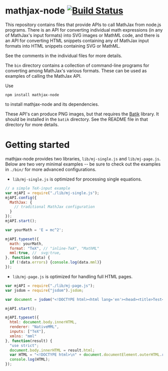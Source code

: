 # mathjax-node [![Build Status](https://travis-ci.org/mathjax/MathJax-node.svg?branch=develop)](https://travis-ci.org/mathjax/MathJax-node)

This repository contains files that provide APIs to call MathJax from 
node.js programs.  There is an API for converting individual math 
expressions (in any of MathJax's input formats) into SVG images or MathML 
code, and there is an API for converting HTML snippets containing any of 
MathJax input formats into HTML snippets containing SVG or MathML.

See the comments in the individual files for more details.

The `bin` directory contains a collection of command-line programs for 
converting among MathJax's various formats.  These can be used as examples 
of calling the MathJax API.

Use

    npm install mathjax-node

to install mathjax-node and its dependencies.

These API's can produce PNG images, but that requires the
[Batik](http://xmlgraphics.apache.org/batik/download.html) library.  It 
should be installed in the `batik` directory.  See the README file in that 
directory for more details.

# Getting started

mathjax-node provides two libraries, `lib/mj-single.js` and `lib/mj-page.js`. Below are two  very minimal examples -- be sure to check out the examples in `./bin/` for more advanced configurations.

* `lib/mj-single.js` is optimized for processing single equations.


```javascript
// a simple TeX-input example
var mjAPI = require("./lib/mj-single.js");
mjAPI.config({
  MathJax: {
    // traditional MathJax configuration
  }
});
mjAPI.start();

var yourMath = 'E = mc^2';

mjAPI.typeset({
  math: yourMath,
  format: "TeX", // "inline-TeX", "MathML"
  mml:true, //  svg:true,
}, function (data) {
  if (!data.errors) {console.log(data.mml)}
});
```


* `lib/mj-page.js` is optimized for handling full HTML pages. 


```javascript
var mjAPI = require("./lib/mj-page.js");
var jsdom = require("jsdom").jsdom;

var document = jsdom("<!DOCTYPE html><html lang='en'><head><title>Test</title></head><body><h1>Let's test mj-page</h1> <p> \\[f: X \\to Y\\], where \\( X = 2^{\mathbb{N}}\\) </p></body></html>");

mjAPI.start();

mjAPI.typeset({
  html: document.body.innerHTML,
  renderer: "NativeMML",
  inputs: ["TeX"],
  xmlns: "mml"
}, function(result) {
  "use strict";
  document.body.innerHTML = result.html;
  var HTML = "<!DOCTYPE html>\n" + document.documentElement.outerHTML.replace(/^(\n|\s)*/, "");
  console.log(HTML);
});
```
